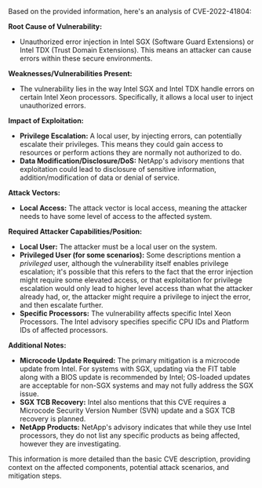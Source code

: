 Based on the provided information, here's an analysis of CVE-2022-41804:

**Root Cause of Vulnerability:**
- Unauthorized error injection in Intel SGX (Software Guard Extensions) or Intel TDX (Trust Domain Extensions). This means an attacker can cause errors within these secure environments.

**Weaknesses/Vulnerabilities Present:**
- The vulnerability lies in the way Intel SGX and Intel TDX handle errors on certain Intel Xeon processors. Specifically, it allows a local user to inject unauthorized errors.

**Impact of Exploitation:**
- **Privilege Escalation:** A local user, by injecting errors, can potentially escalate their privileges. This means they could gain access to resources or perform actions they are normally not authorized to do.
- **Data Modification/Disclosure/DoS:** NetApp's advisory mentions that exploitation could lead to disclosure of sensitive information, addition/modification of data or denial of service.

**Attack Vectors:**
- **Local Access:** The attack vector is local access, meaning the attacker needs to have some level of access to the affected system.

**Required Attacker Capabilities/Position:**
- **Local User:** The attacker must be a local user on the system.
- **Privileged User (for some scenarios):** Some descriptions mention a *privileged* user, although the vulnerability itself enables privilege escalation; it's possible that this refers to the fact that the error injection might require some elevated access, or that exploitation for privilege escalation would only lead to higher level access than what the attacker already had, or, the attacker might require a privilege to inject the error, and then escalate further.
- **Specific Processors:** The vulnerability affects specific Intel Xeon Processors. The Intel advisory specifies specific CPU IDs and Platform IDs of affected processors.

**Additional Notes:**
- **Microcode Update Required:** The primary mitigation is a microcode update from Intel. For systems with SGX, updating via the FIT table along with a BIOS update is recommended by Intel; OS-loaded updates are acceptable for non-SGX systems and may not fully address the SGX issue.
- **SGX TCB Recovery:** Intel also mentions that this CVE requires a Microcode Security Version Number (SVN) update and a SGX TCB recovery is planned.
- **NetApp Products:** NetApp's advisory indicates that while they use Intel processors, they do not list any specific products as being affected, however they are investigating.

This information is more detailed than the basic CVE description, providing context on the affected components, potential attack scenarios, and mitigation steps.